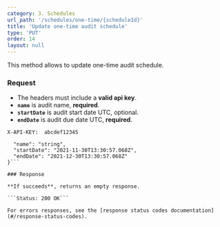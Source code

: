 ```yaml
---
category: 3. Schedules
url_path: '/schedules/one-time/{scheduleId}'
title: 'Update one-time audit schedule'
type: 'PUT'
order: 14
layout: null
---
```


This method allows to update one-time audit schedule.

### Request
* The headers must include a **valid api key**.
* **`name`** is audit name, **required**.
* **`startDate`** is audit start date UTC, optional.
* **`endDate`** is audit due date UTC, **required**.

```X-API-KEY:  abcdef12345```
```{
  "name": "string",
  "startDate": "2021-11-30T13:30:57.068Z",
  "endDate": "2021-12-30T13:30:57.068Z"
}```

### Response

**If succeeds**, returns an empty response.

```Status: 200 OK```

For errors responses, see the [response status codes documentation](#/response-status-codes).
